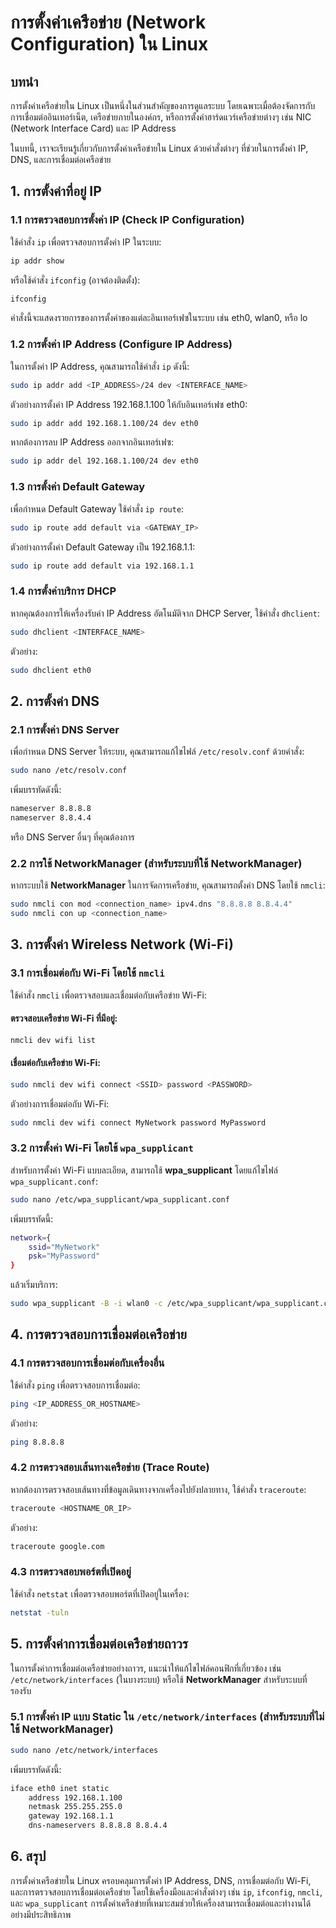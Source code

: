 # การตั้งค่าเครือข่าย (Network Configuration) ใน Linux

## บทนำ

การตั้งค่าเครือข่ายใน Linux เป็นหนึ่งในส่วนสำคัญของการดูแลระบบ โดยเฉพาะเมื่อต้องจัดการกับการเชื่อมต่ออินเทอร์เน็ต, เครือข่ายภายในองค์กร, หรือการตั้งค่าฮาร์ดแวร์เครือข่ายต่างๆ เช่น NIC (Network Interface Card) และ IP Address

ในบทนี้, เราจะเรียนรู้เกี่ยวกับการตั้งค่าเครือข่ายใน Linux ด้วยคำสั่งต่างๆ ที่ช่วยในการตั้งค่า IP, DNS, และการเชื่อมต่อเครือข่าย

## 1. การตั้งค่าที่อยู่ IP

### 1.1 การตรวจสอบการตั้งค่า IP (Check IP Configuration)

ใช้คำสั่ง `ip` เพื่อตรวจสอบการตั้งค่า IP ในระบบ:

```bash
ip addr show
```

หรือใช้คำสั่ง `ifconfig` (อาจต้องติดตั้ง):

```bash
ifconfig
```

คำสั่งนี้จะแสดงรายการของการตั้งค่าของแต่ละอินเทอร์เฟซในระบบ เช่น eth0, wlan0, หรือ lo

### 1.2 การตั้งค่า IP Address (Configure IP Address)

ในการตั้งค่า IP Address, คุณสามารถใช้คำสั่ง `ip` ดังนี้:

```bash
sudo ip addr add <IP_ADDRESS>/24 dev <INTERFACE_NAME>
```

ตัวอย่างการตั้งค่า IP Address 192.168.1.100 ให้กับอินเทอร์เฟซ eth0:

```bash
sudo ip addr add 192.168.1.100/24 dev eth0
```

หากต้องการลบ IP Address ออกจากอินเทอร์เฟซ:

```bash
sudo ip addr del 192.168.1.100/24 dev eth0
```

### 1.3 การตั้งค่า Default Gateway

เพื่อกำหนด Default Gateway ใช้คำสั่ง `ip route`:

```bash
sudo ip route add default via <GATEWAY_IP>
```

ตัวอย่างการตั้งค่า Default Gateway เป็น 192.168.1.1:

```bash
sudo ip route add default via 192.168.1.1
```

### 1.4 การตั้งค่าบริการ DHCP

หากคุณต้องการให้เครื่องรับค่า IP Address อัตโนมัติจาก DHCP Server, ใช้คำสั่ง `dhclient`:

```bash
sudo dhclient <INTERFACE_NAME>
```

ตัวอย่าง:

```bash
sudo dhclient eth0
```

## 2. การตั้งค่า DNS

### 2.1 การตั้งค่า DNS Server

เพื่อกำหนด DNS Server ให้ระบบ, คุณสามารถแก้ไขไฟล์ `/etc/resolv.conf` ด้วยคำสั่ง:

```bash
sudo nano /etc/resolv.conf
```

เพิ่มบรรทัดดังนี้:

```bash
nameserver 8.8.8.8
nameserver 8.8.4.4
```

หรือ DNS Server อื่นๆ ที่คุณต้องการ

### 2.2 การใช้ NetworkManager (สำหรับระบบที่ใช้ NetworkManager)

หากระบบใช้ **NetworkManager** ในการจัดการเครือข่าย, คุณสามารถตั้งค่า DNS โดยใช้ `nmcli`:

```bash
sudo nmcli con mod <connection_name> ipv4.dns "8.8.8.8 8.8.4.4"
sudo nmcli con up <connection_name>
```

## 3. การตั้งค่า Wireless Network (Wi-Fi)

### 3.1 การเชื่อมต่อกับ Wi-Fi โดยใช้ `nmcli`

ใช้คำสั่ง `nmcli` เพื่อตรวจสอบและเชื่อมต่อกับเครือข่าย Wi-Fi:

#### ตรวจสอบเครือข่าย Wi-Fi ที่มีอยู่:

```bash
nmcli dev wifi list
```

#### เชื่อมต่อกับเครือข่าย Wi-Fi:

```bash
sudo nmcli dev wifi connect <SSID> password <PASSWORD>
```

ตัวอย่างการเชื่อมต่อกับ Wi-Fi:

```bash
sudo nmcli dev wifi connect MyNetwork password MyPassword
```

### 3.2 การตั้งค่า Wi-Fi โดยใช้ `wpa_supplicant`

สำหรับการตั้งค่า Wi-Fi แบบละเอียด, สามารถใช้ **wpa_supplicant** โดยแก้ไขไฟล์ `wpa_supplicant.conf`:

```bash
sudo nano /etc/wpa_supplicant/wpa_supplicant.conf
```

เพิ่มบรรทัดนี้:

```bash
network={
    ssid="MyNetwork"
    psk="MyPassword"
}
```

แล้วเริ่มบริการ:

```bash
sudo wpa_supplicant -B -i wlan0 -c /etc/wpa_supplicant/wpa_supplicant.conf
```

## 4. การตรวจสอบการเชื่อมต่อเครือข่าย

### 4.1 การตรวจสอบการเชื่อมต่อกับเครื่องอื่น

ใช้คำสั่ง `ping` เพื่อตรวจสอบการเชื่อมต่อ:

```bash
ping <IP_ADDRESS_OR_HOSTNAME>
```

ตัวอย่าง:

```bash
ping 8.8.8.8
```

### 4.2 การตรวจสอบเส้นทางเครือข่าย (Trace Route)

หากต้องการตรวจสอบเส้นทางที่ข้อมูลเดินทางจากเครื่องไปยังปลายทาง, ใช้คำสั่ง `traceroute`:

```bash
traceroute <HOSTNAME_OR_IP>
```

ตัวอย่าง:

```bash
traceroute google.com
```

### 4.3 การตรวจสอบพอร์ตที่เปิดอยู่

ใช้คำสั่ง `netstat` เพื่อตรวจสอบพอร์ตที่เปิดอยู่ในเครื่อง:

```bash
netstat -tuln
```

## 5. การตั้งค่าการเชื่อมต่อเครือข่ายถาวร

ในการตั้งค่าการเชื่อมต่อเครือข่ายอย่างถาวร, แนะนำให้แก้ไขไฟล์คอนฟิกที่เกี่ยวข้อง เช่น `/etc/network/interfaces` (ในบางระบบ) หรือใช้ **NetworkManager** สำหรับระบบที่รองรับ

### 5.1 การตั้งค่า IP แบบ Static ใน `/etc/network/interfaces` (สำหรับระบบที่ไม่ใช้ NetworkManager)

```bash
sudo nano /etc/network/interfaces
```

เพิ่มบรรทัดดังนี้:

```bash
iface eth0 inet static
    address 192.168.1.100
    netmask 255.255.255.0
    gateway 192.168.1.1
    dns-nameservers 8.8.8.8 8.8.4.4
```

## 6. สรุป

การตั้งค่าเครือข่ายใน Linux ครอบคลุมการตั้งค่า IP Address, DNS, การเชื่อมต่อกับ Wi-Fi, และการตรวจสอบการเชื่อมต่อเครือข่าย โดยใช้เครื่องมือและคำสั่งต่างๆ เช่น `ip`, `ifconfig`, `nmcli`, และ `wpa_supplicant` การตั้งค่าเครือข่ายที่เหมาะสมช่วยให้เครื่องสามารถเชื่อมต่อและทำงานได้อย่างมีประสิทธิภาพ